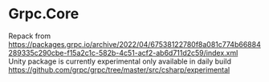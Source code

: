 # Grpc.Core

Repack from https://packages.grpc.io/archive/2022/04/67538122780f8a081c774b66884289335c290cbe-f15a2c1c-582b-4c51-acf2-ab6d711d2c59/index.xml  
Unity package is currently experimental only available in daily build  
https://github.com/grpc/grpc/tree/master/src/csharp/experimental